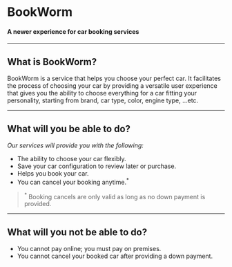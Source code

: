 # BookWorm

#### A newer experience for car booking services

---

## What is BookWorm?

BookWorm is a service that helps you choose your perfect car. It facilitates the process of choosing your car by providing a versatile user experience that gives you the ability to choose everything for a car fitting your personality, starting from brand, car type, color, engine type, …etc.

---

## What will you be able to do?

_Our services will provide you with the following:_

- The ability to choose your car flexibly.
- Save your car configuration to review later or purchase.
- Helps you book your car.
- You can cancel your booking anytime.<sup>\*</sup>

> <sup>\*</sup> Booking cancels are only valid as long as no down payment is provided.

---

## What will you not be able to do?

- You cannot pay online; you must pay on premises.
- You cannot cancel your booked car after providing a down payment.
